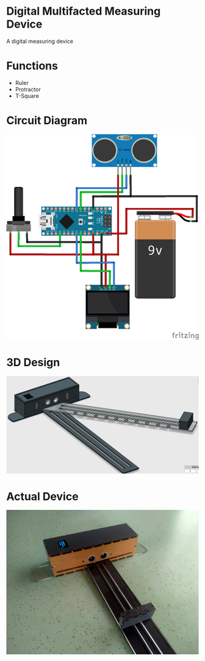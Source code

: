 # Digital Multifacted Measuring Device
A digital measuring device

# Functions
* Ruler
* Protractor
* T-Square

# Circuit Diagram
![Circuit Diagram](https://github.com/ChristianLloydSalon/Digital-Multifacted-Measuring-Device/blob/master/Circuit-Diagram.png)

# 3D Design
![3D Design](https://github.com/ChristianLloydSalon/Digital-Multifacted-Measuring-Device/blob/master/3D-Design.png)

# Actual Device
![Actual Device](https://github.com/ChristianLloydSalon/Digital-Multifacted-Measuring-Device/blob/master/Actual.jpg)
